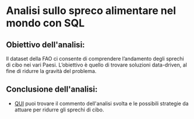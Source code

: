 # Analisi sullo spreco alimentare nel mondo con SQL
## Obiettivo dell'analisi:
Il dataset della FAO ci consente di comprendere l’andamento degli sprechi di cibo nei vari Paesi. 
L’obiettivo è quello di trovare soluzioni data-driven, al fine di ridurre la gravità del problema.

## Conclusione dell'analisi:
- [QUI]([Commento_analisi.pptx](https://github.com/Sara-Panarisi/Analisi_spreco_alimentare_SQL/files/10277372/Commento_analisi.pptx)) puoi trovare il commento dell'analisi svolta 
e le possibili strategie da attuare per ridurre gli sprechi di cibo.
